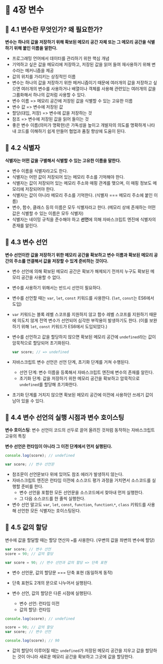 # 📕 4장 변수

## 📝 4.1 변수란 무엇인가? 왜 필요한가?

**변수는 하나의 값을 저장하기 위해 확보된 메모리 공간 자체 또는 그 메모리 공간을 식별하기 위해 붙인 이름을 말한다.**

- 프로그래밍 언어에서 데이터를 관리하기 위한 핵심 개념
- 기억하고 싶은 값을 메모리에 저장하고, 저장된 값을 읽어 들여 재사용하기 위해 변수라는 메커니즘을 제공
- 값의 위치를 가리키는 상징적인 이름
- 변수는 하나의 값을 저장하기 위한 메커니즘이기 때문에 여러개의 값을 저장하고 싶으면 여러개의 변수를 사용하거나 배열이나 객체를 사용해 관련있는 여러개의 값을 그룹화해서 하나의 값처럼 사용할 수 있다.
- 변수 이름 => 메모리 공간에 저장된 값을 식별할 수 있는 고유한 이름
- 변수 값 => 변수에 저장된 값
- 할당(대입, 저장) => 변수에 값을 저장하는 것
- 참조 => 변수에 저장된 값을 읽어 들이는 것
- 좋은 변수 이름(의미가 명확한)은 가독성을 높이고 개발자의 의도를 명확하게 나타내 코드를 이해하기 쉽게 만들어 협업과 품질 향상에 도움이 된다.

## 📝 4.2 식별자

**식별자는 어떤 값을 구별해서 식별할 수 있는 고유한 이름을 말한다.**

- 변수 이름을 식별자라고도 한다.
- 식별자는 어떤 값이 저장되어 있는 메모리 주소를 기억해야 한다.
- 식별자는 값이 저장되어 있는 메모리 주소와 매핑 관계를 맺으며, 이 매핑 정보도 메모리에 저장되어야 한다.
- 식별자는 값이 아니라 메모리 주소를 기억한다. (식별자 === 메모리 주소에 붙인 이름)
- 변수, 함수, 클래스 등의 이름은 모두 식별자라고 한다. (메모리 상에 존재하는 어떤 값은 식별할 수 있는 이름은 모두 식별자)
- 식별자는 네이밍 규칙을 준수해야 하고 **선언**에 의해 자바스크립트 엔진에 식별자의 존재를 알린다.

## 📝 4.3 변수 선언

**변수 선언이란 값을 저장하기 위한 메모리 공간을 확보하고 변수 이름과 확보된 메모리 공간의 주소를 연결해서 값을 저장할 수 있게 준비하는 것이다.**

- 변수 선언에 의해 확보된 메모리 공간은 확보가 해제되기 전까지 누구도 확보된 메모리 공간을 사용할 수 없다.
- 변수를 사용하기 위해서는 반드시 선언이 필요하다.
- 변수를 선언할 때는 `var`, `let`, `const` 키워드를 사용한다. (`let`, `const`는 ES6에서 도입)
- `var` 키워드는 블록 레벨 스코프를 지원하지 않고 함수 레벨 스코프를 지원하기 때문에 의도치 않게 전역 변수가 선언되어 심각한 부작용이 발생하기도 한다. (이를 보완하기 위해 `let`, `const` 키워드가 ES6에서 도입되었다.)
- 변수를 선언하고 값을 할당하지 않으면 확보된 메모리 공간에 `undefined`라는 값이 암묵적으로 할당되어 초기화된다.

  ```js
  var score; // => undefined
  ```

- 자바스크립트 변수 선언은 선언 단계, 초기화 단계를 거쳐 수행된다.
  - 선언 단계: 변수 이름을 등록해서 자바스크립트 엔진에 변수의 존재를 알린다.
  - 초기화 단계: 값을 저장하기 위한 메모리 공간을 확보하고 암묵적으로 `undefined`를 할당해 초기화한다.
- 초기화 단계를 거치지 않으면 확보된 메모리 공간에 이전에 사용하던 쓰레기 값이 남아 있을 수 있다.

## 📝 4.4 변수 선언의 실행 시점과 변수 호이스팅

**변수 호이스팅**: 변수 선언이 코드의 선두로 끌어 올려진 것처럼 동작하는 자바스크립트 고유의 특징

**변수 선언은 런타임이 아니라 그 이전 단계에서 먼저 실행된다.**

```js
console.log(score); // undefined

var score; // 변수 선언문
```

- 참조문이 선언문보다 위에 있어도 참조 에러가 발생하지 않는다.
- 자바스크립트 엔진은 런타임 이전에 소스코드 평가 과정을 거치면서 소스코드를 실행할 준비를 한다.
  - 변수 선언을 포함한 모든 선언문을 소스코드에서 찾아내 먼저 실행한다.
  - 그 다음 소스코드를 한 줄씩 실행한다.
- 변수 선언 말고도 `var`, `let`, `const`, `function`, `function\*`, `class` 키워드를 사용해 선언한 모든 식별자는 호이스팅된다.

## 📝 4.5 값의 할당

변수에 값을 할달할 때는 할당 연산자 `=`를 사용한다. (우변의 값을 좌변의 변수에 할당)

```js
var score; // 변수 선언
score = 90; // 값의 할당

var score = 90; // 변수 선언과 값의 할당 => 단축 표현
```

- 변수 선언문, 값의 할당문 === 단축 표현 (동일하게 동작)
- 단축 표현도 2개의 문으로 나누어서 실행된다.
- 변수 선언, 값의 할당은 다른 시점에 실행된다.

  - 변수 선언: 런타임 이전
  - 값의 할당: 런타임

```js
console.log(score); // undefined

score = 90; // 값의 할당
var score; // 변수 선언

console.log(score); // 90
```

- 값의 할당이 이루어질 때는 `undefined`가 저장된 메모리 공간을 지우고 값을 할당하는 것이 아니라 새로운 메모리 공간을 확보하고 그곳에 값을 할당한다.
